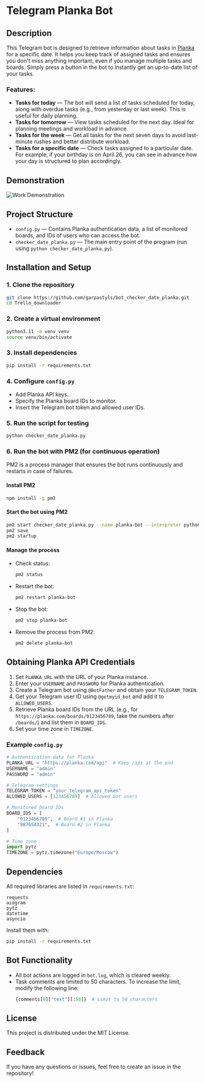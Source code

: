 # Telegram Planka Bot

## Description

This Telegram bot is designed to retrieve information about tasks in [Planka](https://github.com/plankanban/planka) for a specific date. It helps you keep track of assigned tasks and ensures you don't miss anything important, even if you manage multiple tasks and boards. Simply press a button in the bot to instantly get an up-to-date list of your tasks.

### Features:

- **Tasks for today** — The bot will send a list of tasks scheduled for today, along with overdue tasks (e.g., from yesterday or last week). This is useful for daily planning.
- **Tasks for tomorrow** — View tasks scheduled for the next day. Ideal for planning meetings and workload in advance.
- **Tasks for the week** — Get all tasks for the next seven days to avoid last-minute rushes and better distribute workload.
- **Tasks for a specific date** — Check tasks assigned to a particular date. For example, if your birthday is on April 26, you can see in advance how your day is structured to plan accordingly.

## Demonstration
![Work Demonstration](https://github.com/garpastyls/bot_checker_date_planka/blob/main/work_demonstration.gif)

## Project Structure

- `config.py` — Contains Planka authentication data, a list of monitored boards, and IDs of users who can access the bot.
- `checker_date_planka.py` — The main entry point of the program (run using `python checker_date_planka.py`).

## Installation and Setup

### 1. Clone the repository

```bash
git clone https://github.com/garpastyls/bot_checker_date_planka.git
cd Trello_downloader
```

### 2. Create a virtual environment

```bash
python3.11 -m venv venv
source venv/bin/activate
```

### 3. Install dependencies

```bash
pip install -r requirements.txt
```

### 4. Configure `config.py`

- Add Planka API keys.
- Specify the Planka board IDs to monitor.
- Insert the Telegram bot token and allowed user IDs.

### 5. Run the script for testing

```bash
python checker_date_planka.py
```

### 6. Run the bot with PM2 (for continuous operation)

PM2 is a process manager that ensures the bot runs continuously and restarts in case of failures.

#### Install PM2

```bash
npm install -g pm2
```

#### Start the bot using PM2

```bash
pm2 start checker_date_planka.py --name planka-bot --interpreter python3.11
pm2 save
pm2 startup
```

#### Manage the process

- Check status:
  ```bash
  pm2 status
  ```
- Restart the bot:
  ```bash
  pm2 restart planka-bot
  ```
- Stop the bot:
  ```bash
  pm2 stop planka-bot
  ```
- Remove the process from PM2:
  ```bash
  pm2 delete planka-bot
  ```

## Obtaining Planka API Credentials

1. Set `PLANKA_URL` with the URL of your Planka instance.
2. Enter your `USERNAME` and `PASSWORD` for Planka authentication.
3. Create a Telegram bot using `@BotFather` and obtain your `TELEGRAM_TOKEN`.
4. Get your Telegram user ID using `@getmyid_bot` and add it to `ALLOWED_USERS`.
5. Retrieve Planka board IDs from the URL (e.g., for `https://planka.com/boards/0123456789`, take the numbers after `/boards/`) and list them in `BOARD_IDS`.
6. Set your time zone in `TIMEZONE`.

### Example `config.py`

```python
# Authentication data for Planka
PLANKA_URL = "https://planka.com/api"  # Keep /api at the end
USERNAME = "admin"
PASSWORD = "admin"

# Telegram settings
TELEGRAM_TOKEN = "your_telegram_api_token"
ALLOWED_USERS = [123456789]  # Allowed bot users

# Monitored board IDs
BOARD_IDS = [
    "0123456789",  # Board #1 in Planka
    "987654321",  # Board #2 in Planka
]

# Time zone
import pytz
TIMEZONE = pytz.timezone("Europe/Moscow")
```

## Dependencies

All required libraries are listed in `requirements.txt`:

```
requests
aiogram
pytz
datetime
asyncio
```

Install them with:

```bash
pip install -r requirements.txt
```

## Bot Functionality

- All bot actions are logged in `bot.log`, which is cleared weekly.
- Task comments are limited to 50 characters. To increase the limit, modify the following line:
  ```python
  {comments[0]["text"][:50]}  # Limit to 50 characters
  ```

## License

This project is distributed under the MIT License.

## Feedback

If you have any questions or issues, feel free to create an issue in the repository!
